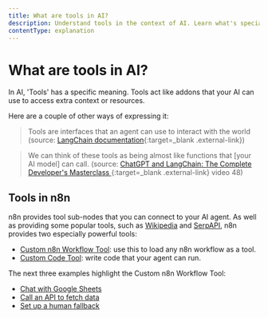 ```yaml
---
title: What are tools in AI?
description: Understand tools in the context of AI. Learn what's special about tools in n8n.
contentType: explanation
---
```


# What are tools in AI?

In AI, 'Tools' has a specific meaning. Tools act like addons that your AI can use to access extra context or resources.

Here are a couple of other ways of expressing it:

> Tools are interfaces that an agent can use to interact with the world (source: [LangChain documentation](https://js.langchain.com/docs/modules/agents/tools/){:target=_blank .external-link})

> We can think of these tools as being almost like functions that [your AI model] can call. (source: [ChatGPT and LangChain: The Complete Developer's Masterclass
](https://www.udemy.com/course/chatgpt-and-langchain-the-complete-developers-masterclass/){:target=_blank .external-link} video 48)

## Tools in n8n

n8n provides tool sub-nodes that you can connect to your AI agent. As well as providing some popular tools, such as [Wikipedia](/integrations/builtin/cluster-nodes/sub-nodes/n8n-nodes-langchain.toolwikipedia/) and [SerpAPI](/integrations/builtin/cluster-nodes/sub-nodes/n8n-nodes-langchain.toolserpapi/), n8n provides two especially powerful tools:

* [Custom n8n Workflow Tool](/integrations/builtin/cluster-nodes/sub-nodes/n8n-nodes-langchain.toolworkflow/): use this to load any n8n workflow as a tool.
* [Custom Code Tool](/integrations/builtin/cluster-nodes/sub-nodes/n8n-nodes-langchain.toolcode/): write code that your agent can run.

The next three examples highlight the Custom n8n Workflow Tool:

- [Chat with Google Sheets](/advanced-ai/examples/data-google-sheets/)  
- [Call an API to fetch data](/advanced-ai/examples/api-workflow-tool/)  
- [Set up a human fallback](/advanced-ai/examples/human-fallback/)  
